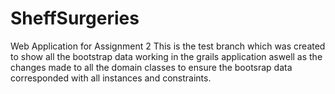 # SheffSurgeries
Web Application for Assignment 2
This is the test branch which was created to show all the bootstrap data working in the grails application aswell as the changes made to all the domain classes to ensure the bootsrap data corresponded with all instances and constraints. 
